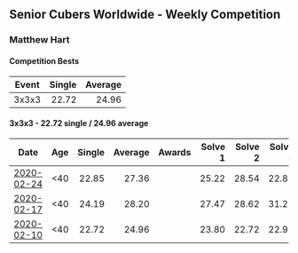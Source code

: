 ## Senior Cubers Worldwide - Weekly Competition
### Matthew Hart

#### Competition Bests

| Event | Single | Average |
| -- | --: | --: |
| 3x3x3 | 22.72 | 24.96 |

#### 3x3x3 - 22.72 single / 24.96 average

| Date | Age | Single | Average | Awards | Solve 1 | Solve 2 | Solve 3 | Solve 4 | Solve 5 | Video |
| :--: | :--: | --: | --: | :--: | --: | --: | --: | --: | --: | :-- |
| [2020-02-24](../3x3x3/2020-02-24.md) | <40 | 22.85 | 27.36 |  | 25.22 | 28.54 | 22.85 | 28.32 | 37.68 | [Link](https://www.facebook.com/events/2558750947697073/permalink/2562680223970812/) |
| [2020-02-17](../3x3x3/2020-02-17.md) | <40 | 24.19 | 28.20 |  | 27.47 | 28.62 | 31.26 | 24.19 | 28.52 | [Link](https://www.facebook.com/events/616423959107229/permalink/621331295283162/) |
| [2020-02-10](../3x3x3/2020-02-10.md) | <40 | 22.72 | 24.96 |  | 23.80 | 22.72 | 22.91 | 28.18 | 36.89 | [Link](https://www.facebook.com/bazosoft/videos/10221648844229649/) |


<!-- Global site tag (gtag.js) - Google Analytics -->
<script async src="https://www.googletagmanager.com/gtag/js?id=UA-86348435-3">
<script>window.dataLayer = window.dataLayer || []; function gtag() {dataLayer.push(arguments);} gtag('js', new Date()); gtag('config', 'UA-86348435-3');</script>
